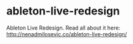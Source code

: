 # ableton-live-redesign
Ableton Live Redesign. Read all about it here: http://nenadmilosevic.co/ableton-live-redesign/
